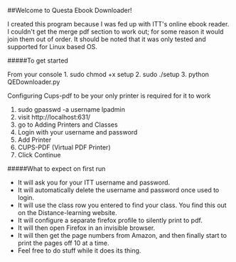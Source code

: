 ##Welcome to Questa Ebook Downloader!

I created this program because I was fed up with ITT's online ebook reader.
I couldn't get the merge pdf section to work out; for some reason it would join them out
of order. It should be noted that it was only tested and supported for Linux based OS.


#####To get started

From your console
    1. sudo chmod +x setup
    2. sudo ./setup
    3. python QEDownloader.py    

Configuring Cups-pdf to be your only printer is required for it to work
  1. sudo gpasswd -a username lpadmin
  2. visit http://localhost:631/
  3. go to Adding Printers and Classes
  4. Login with your username and password
  5. Add Printer
  6. CUPS-PDF (Virtual PDF Printer)
  7. Click Continue


#####What to expect on first run

- It will ask you for your ITT username and password. 
- It will automatically delete the username and password once used to login. 
- It will use the class row you entered to find your class. You find this out on the 
Distance-learning website. 
- It will configure a separate firefox profile to silently print to pdf.
- It will then open Firefox in an invisible browser.
- It will then get the page numbers from Amazon, and then finally start
 to print the pages off 10 at a time. 
- Feel free to do stuff while it does its thing. 